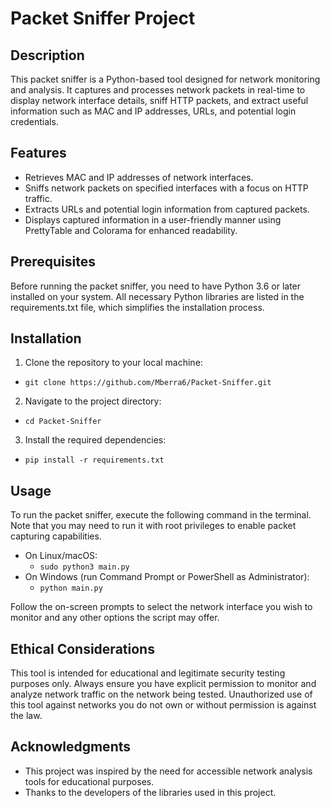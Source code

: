 # Packet Sniffer Project

## Description

This packet sniffer is a Python-based tool designed for network monitoring and analysis. It captures and processes network packets in real-time to display network interface details, sniff HTTP packets, and extract useful information such as MAC and IP addresses, URLs, and potential login credentials.

## Features

* Retrieves MAC and IP addresses of network interfaces.
* Sniffs network packets on specified interfaces with a focus on HTTP traffic.
* Extracts URLs and potential login information from captured packets.
* Displays captured information in a user-friendly manner using PrettyTable and Colorama for enhanced readability.

## Prerequisites

Before running the packet sniffer, you need to have Python 3.6 or later installed on your system. All necessary Python libraries are listed in the requirements.txt file, which simplifies the installation process.

## Installation

1. Clone the repository to your local machine:
* `git clone https://github.com/Mberra6/Packet-Sniffer.git`
2. Navigate to the project directory:
* `cd Packet-Sniffer`
3. Install the required dependencies:
* `pip install -r requirements.txt`

## Usage

To run the packet sniffer, execute the following command in the terminal. Note that you may need to run it with root privileges to enable packet capturing capabilities.

* On Linux/macOS:
  * `sudo python3 main.py`
* On Windows (run Command Prompt or PowerShell as Administrator):
  * `python main.py`


Follow the on-screen prompts to select the network interface you wish to monitor and any other options the script may offer.

## Ethical Considerations

This tool is intended for educational and legitimate security testing purposes only. Always ensure you have explicit permission to monitor and analyze network traffic on the network being tested. Unauthorized use of this tool against networks you do not own or without permission is against the law.

## Acknowledgments

* This project was inspired by the need for accessible network analysis tools for educational purposes.
* Thanks to the developers of the libraries used in this project.
